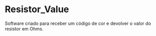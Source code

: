 # Resistor_Value
Software criado para receber um código de cor e devolver o valor do resistor em Ohms.

